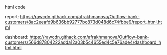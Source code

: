 html code 

report: https://rawcdn.githack.com/afrakhmanova/Outflow-bank-customers/8ac2eeafd9b636bb92777bc873d048d6c74fbbe9/report_html.html 

dashboard: https://rawcdn.githack.com/afrakhmanova/Outflow-bank-customers/566d87804222adda12a03b5c4655ed4c5e76ade4/dashboard_html.html 
